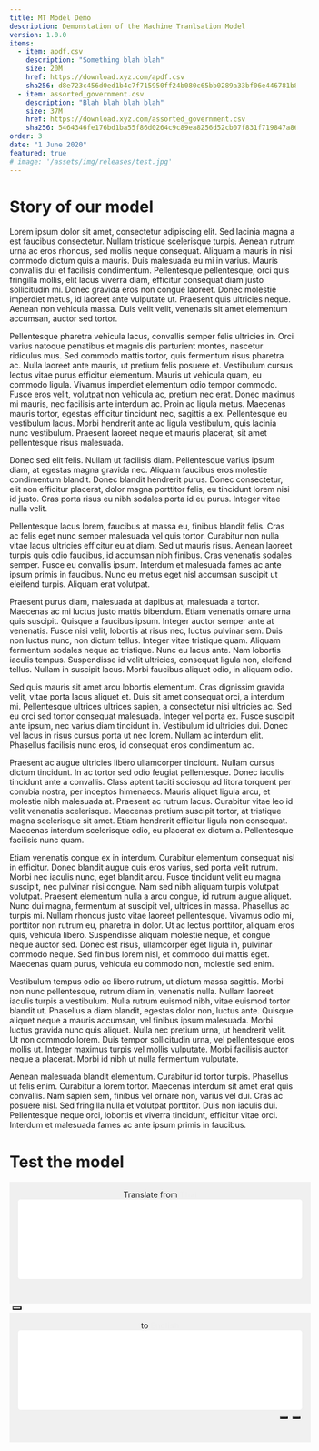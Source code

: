```yaml
---
title: MT Model Demo
description: Demonstation of the Machine Tranlsation Model
version: 1.0.0
items:
  - item: apdf.csv
    description: "Something blah blah"
    size: 20M
    href: https://download.xyz.com/apdf.csv
    sha256: d8e723c456d0ed1b4c7f715950ff24b080c65bb0289a33bf06e446781b83e1e7
  - item: assorted_government.csv
    description: "Blah blah blah blah"
    size: 37M
    href: https://download.xyz.com/assorted_government.csv
    sha256: 5464346fe176bd1ba55f86d0264c9c89ea8256d52cb07f831f719847a8607b34
order: 3
date: "1 June 2020"
featured: true
# image: '/assets/img/releases/test.jpg'
---
```

# Story of our model
Lorem ipsum dolor sit amet, consectetur adipiscing elit. Sed lacinia magna a est faucibus consectetur. Nullam tristique scelerisque turpis. Aenean rutrum urna ac eros rhoncus, sed mollis neque consequat. Aliquam a mauris in nisi commodo dictum quis a mauris. Duis malesuada eu mi in varius. Mauris convallis dui et facilisis condimentum. Pellentesque pellentesque, orci quis fringilla mollis, elit lacus viverra diam, efficitur consequat diam justo sollicitudin mi. Donec gravida eros non congue laoreet. Donec molestie imperdiet metus, id laoreet ante vulputate ut. Praesent quis ultricies neque. Aenean non vehicula massa. Duis velit velit, venenatis sit amet elementum accumsan, auctor sed tortor.

Pellentesque pharetra vehicula lacus, convallis semper felis ultricies in. Orci varius natoque penatibus et magnis dis parturient montes, nascetur ridiculus mus. Sed commodo mattis tortor, quis fermentum risus pharetra ac. Nulla laoreet ante mauris, ut pretium felis posuere et. Vestibulum cursus lectus vitae purus efficitur elementum. Mauris ut vehicula quam, eu commodo ligula. Vivamus imperdiet elementum odio tempor commodo. Fusce eros velit, volutpat non vehicula ac, pretium nec erat. Donec maximus mi mauris, nec facilisis ante interdum ac. Proin ac ligula metus. Maecenas mauris tortor, egestas efficitur tincidunt nec, sagittis a ex. Pellentesque eu vestibulum lacus. Morbi hendrerit ante ac ligula vestibulum, quis lacinia nunc vestibulum. Praesent laoreet neque et mauris placerat, sit amet pellentesque risus malesuada.

Donec sed elit felis. Nullam ut facilisis diam. Pellentesque varius ipsum diam, at egestas magna gravida nec. Aliquam faucibus eros molestie condimentum blandit. Donec blandit hendrerit purus. Donec consectetur, elit non efficitur placerat, dolor magna porttitor felis, eu tincidunt lorem nisi id justo. Cras porta risus eu nibh sodales porta id eu purus. Integer vitae nulla velit.

Pellentesque lacus lorem, faucibus at massa eu, finibus blandit felis. Cras ac felis eget nunc semper malesuada vel quis tortor. Curabitur non nulla vitae lacus ultricies efficitur eu at diam. Sed ut mauris risus. Aenean laoreet turpis quis odio faucibus, id accumsan nibh finibus. Cras venenatis sodales semper. Fusce eu convallis ipsum. Interdum et malesuada fames ac ante ipsum primis in faucibus. Nunc eu metus eget nisl accumsan suscipit ut eleifend turpis. Aliquam erat volutpat.

Praesent purus diam, malesuada at dapibus at, malesuada a tortor. Maecenas ac mi luctus justo mattis bibendum. Etiam venenatis ornare urna quis suscipit. Quisque a faucibus ipsum. Integer auctor semper ante at venenatis. Fusce nisi velit, lobortis at risus nec, luctus pulvinar sem. Duis non luctus nunc, non dictum tellus. Integer vitae tristique quam. Aliquam fermentum sodales neque ac tristique. Nunc eu lacus ante. Nam lobortis iaculis tempus. Suspendisse id velit ultricies, consequat ligula non, eleifend tellus. Nullam in suscipit lacus. Morbi faucibus aliquet odio, in aliquam odio.

Sed quis mauris sit amet arcu lobortis elementum. Cras dignissim gravida velit, vitae porta lacus aliquet et. Duis sit amet consequat orci, a interdum mi. Pellentesque ultrices ultrices sapien, a consectetur nisi ultricies ac. Sed eu orci sed tortor consequat malesuada. Integer vel porta ex. Fusce suscipit ante ipsum, nec varius diam tincidunt in. Vestibulum id ultricies dui. Donec vel lacus in risus cursus porta ut nec lorem. Nullam ac interdum elit. Phasellus facilisis nunc eros, id consequat eros condimentum ac.

Praesent ac augue ultricies libero ullamcorper tincidunt. Nullam cursus dictum tincidunt. In ac tortor sed odio feugiat pellentesque. Donec iaculis tincidunt ante a convallis. Class aptent taciti sociosqu ad litora torquent per conubia nostra, per inceptos himenaeos. Mauris aliquet ligula arcu, et molestie nibh malesuada at. Praesent ac rutrum lacus. Curabitur vitae leo id velit venenatis scelerisque. Maecenas pretium suscipit tortor, at tristique magna scelerisque sit amet. Etiam hendrerit efficitur ligula non consequat. Maecenas interdum scelerisque odio, eu placerat ex dictum a. Pellentesque facilisis nunc quam.

Etiam venenatis congue ex in interdum. Curabitur elementum consequat nisl in efficitur. Donec blandit augue quis eros varius, sed porta velit rutrum. Morbi nec iaculis nunc, eget blandit arcu. Fusce tincidunt velit eu magna suscipit, nec pulvinar nisi congue. Nam sed nibh aliquam turpis volutpat volutpat. Praesent elementum nulla a arcu congue, id rutrum augue aliquet. Nunc dui magna, fermentum at suscipit vel, ultrices in massa. Phasellus ac turpis mi. Nullam rhoncus justo vitae laoreet pellentesque. Vivamus odio mi, porttitor non rutrum eu, pharetra in dolor. Ut ac lectus porttitor, aliquam eros quis, vehicula libero. Suspendisse aliquam molestie neque, et congue neque auctor sed. Donec est risus, ullamcorper eget ligula in, pulvinar commodo neque. Sed finibus lorem nisl, et commodo dui mattis eget. Maecenas quam purus, vehicula eu commodo non, molestie sed enim.

Vestibulum tempus odio ac libero rutrum, ut dictum massa sagittis. Morbi non nunc pellentesque, rutrum diam in, venenatis nulla. Nullam laoreet iaculis turpis a vestibulum. Nulla rutrum euismod nibh, vitae euismod tortor blandit ut. Phasellus a diam blandit, egestas dolor non, luctus ante. Quisque aliquet neque a mauris accumsan, vel finibus ipsum malesuada. Morbi luctus gravida nunc quis aliquet. Nulla nec pretium urna, ut hendrerit velit. Ut non commodo lorem. Duis tempor sollicitudin urna, vel pellentesque eros mollis ut. Integer maximus turpis vel mollis vulputate. Morbi facilisis auctor neque a placerat. Morbi id nibh ut nulla fermentum vulputate.

Aenean malesuada blandit elementum. Curabitur id tortor turpis. Phasellus ut felis enim. Curabitur a lorem tortor. Maecenas interdum sit amet erat quis convallis. Nam sapien sem, finibus vel ornare non, varius vel dui. Cras ac posuere nisl. Sed fringilla nulla et volutpat porttitor. Duis non iaculis dui. Pellentesque neque orci, lobortis et viverra tincidunt, efficitur vitae orci. Interdum et malesuada fames ac ante ipsum primis in faucibus.

# Test the model

<div class="test1">
  <div class="textarea-box input-box">    
    <span>
      Translate from
      <strong class="lang-input fade-in">Thai</strong>
    </span>
    <textarea class="textarea-input" id="exampleFormControlTextarea5" rows="3"></textarea>
  </div>
  <div class="text-center down-box">
    <button class="btn btn-convert">
        <i class="fas fa-long-arrow-alt-up icon-up"></i>
        <i class="fas fa-long-arrow-alt-down icon-down"></i>
    </button>
  </div> 
  <div class="textarea-box output-box">
    <span>
      to
      <strong class="lang-output fade-in">English</strong>
    </span>
    <textarea class="textarea-output" id="output-translation" rows="3"></textarea>
    <div class="feature-output">
      <button class="btn btn-feature btn-copy" data-toggle="tooltip" data-placement="bottom" title="copy to clipboard">
        <i class="fa fa-clone"></i>
      </button>
      <button class="btn btn-feature btn-savetxt" data-toggle="tooltip" data-placement="bottom" title="save as .txt file">
        <i class="fa fa-download"></i>
      </button>
    </div>
    
  </div>
</div>

<style>
  .textarea-box {
    background-color: #F0F0F0;
    width: 530px;
    height: 200px;
    text-align: center;
    padding-top: 14px;    
  }

  textarea { 
    width: 500px; 
    min-width: 500px; 
    max-width: 500px; 
    height: 140px; 
    min-height: 140px;  
    max-height: 140px;
    resize: none;
    border: 1px solid #ffffff;
    border-radius: .25rem;
    padding: 16px 15px 10px 20px;
    box-shadow: 0 0 5px #eeeeee;
  }
  textarea:focus {
    outline: none !important;
    border: 1px solid #393939;    
  }

  .btn-convert {
    margin: 5px; 
    transition: all 0.5s;
    cursor: pointer;
    background-color: #F5F5F5;  
    font-size: 18px;     
  }

  .btn-convert:hover, .btn-convert:focus, .btn-feature:hover, .btn-feature:focus {
    border-color: transparent;    
    -webkit-transform: scale(1.2);
    transform: scale(1.2);
    outline: none;
    box-shadow: none;
  }

  .output-box {
    height: 214px;    
  }

  .down-box {
    width: 530px;
  }
  
  .feature-output {
    float: right;
    padding-right: 16px;
    height: 20px;
  }

  .btn-feature {
    padding: 0px 5px 0px 5px;
    color: #303030;
    background-color: #F0F0F0;
    transition: all 0.5s;
    cursor: pointer;
    margin: 2px; 
  }

  .tooltip > .tooltip-inner {    
    font-size: 10px;
  }

  strong {
    transition: opacity 0.5s linear;
  }

  .lang-input {
    transform: rotate(45deg);
  }

  .fade-in {
    animation: fadeIn ease 5s;
    -webkit-animation: fadeIn ease 5s;
    -moz-animation: fadeIn ease 5s;
    -o-animation: fadeIn ease 5s;
    -ms-animation: fadeIn ease 5s;
  }


  @keyframes fadeIn{
    0% {
      opacity:0;
    }
    100% {
      opacity:1;
    }
  }

  @-moz-keyframes fadeIn {
    0% {
      opacity:0;
    }
    100% {
      opacity:1;
    }
  }

  @-webkit-keyframes fadeIn {
    0% {
      opacity:0;
    }
    100% {
      opacity:1;
    }
  }

  @-o-keyframes fadeIn {
    0% {
      opacity:0;
    }
    100% {
      opacity:1;
    }
  }

  @-ms-keyframes fadeIn {
    0% {
      opacity:0;
    }
    100% {
      opacity:1;
    }
  }

</style>

<script>
  $(document).ready(function(){
    $('[data-toggle="tooltip"]').tooltip();   
  });

  $('.btn-copy').click(function() {    
    var copyText = document.getElementById('output-translation');
    copyText.select();
    copyText.setSelectionRange(0, 99999)
    document.execCommand("copy");    
  })

  $('.btn-savetxt').click(function() {
    var outputTxt = $('#output-translation').val(); 
    if(outputTxt == null){
      
    }  
  })

  $('.btn-convert').click(function() {
    console.log('click');
    if($('.lang-input').text() == 'Thai') {
      $('.lang-input').html('English', function() {
        $('.lang-input').addClass("fade-in");
      });
      $('.lang-output').html('Thai');
    }else {
      $('.lang-input').html('Thai');
      $('.lang-output').html('English');
    }

  })
    
</script>
